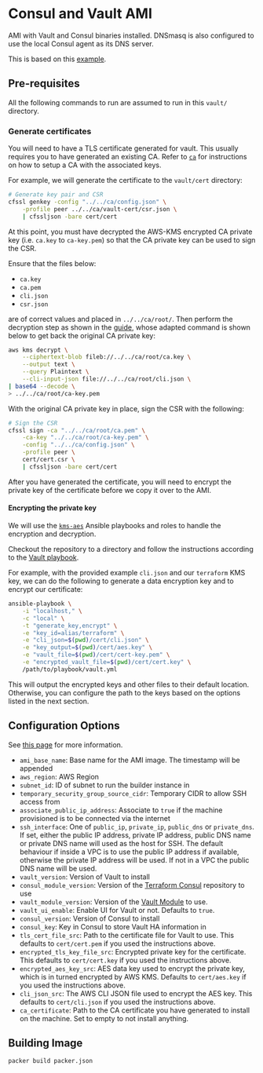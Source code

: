 # Consul and Vault AMI

AMI with Vault and Consul binaries installed. DNSmasq is also configured to use the local Consul
agent as its DNS server.

This is based on this
[example](https://github.com/hashicorp/terraform-aws-vault/tree/master/examples/vault-consul-ami).

## Pre-requisites

All the following commands to run are assumed to run in this `vault/` directory.

### Generate certificates

You will need to have a TLS certificate generated for vault. This usually requires you to have
generated an existing CA. Refer to
[`ca`](../../ca/README.md) for instructions on how to setup a CA with the associated keys.

For example, we will generate the certificate to the `vault/cert` directory:

```bash
# Generate key pair and CSR
cfssl genkey -config "../../ca/config.json" \
    -profile peer ../../ca/vault-cert/csr.json \
    | cfssljson -bare cert/cert
```

At this point, you must have decrypted the AWS-KMS encrypted CA private key (i.e. `ca.key` to
`ca-key.pem`) so that the CA private key can be used to sign the CSR.

Ensure that the files below:

- `ca.key`
- `ca.pem`
- `cli.json`
- `csr.json`

are of correct values and placed in `../../ca/root/`. Then perform the decryption step as shown in
the [guide](../../ca/README.md#Decrypt-the-private-key), whose adapted command is shown below to get
back the original CA private key:

```bash
aws kms decrypt \
    --ciphertext-blob fileb://../../ca/root/ca.key \
    --output text \
    --query Plaintext \
    --cli-input-json file://../../ca/root/cli.json \
| base64 --decode \
> ../../ca/root/ca-key.pem
```

With the original CA private key in place, sign the CSR with the following:

```bash
# Sign the CSR
cfssl sign -ca "../../ca/root/ca.pem" \
    -ca-key "../../ca/root/ca-key.pem" \
    -config "../../ca/config.json" \
    -profile peer \
    cert/cert.csr \
    | cfssljson -bare cert/cert
```

After you have generated the certificate, you will need to encrypt the private key of the
certificate before we copy it over to the AMI.

#### Encrypting the private key

We will use the [`kms-aes`](https://github.com/GovTechSG/kms-aes) Ansible playbooks and roles to
handle the encryption and decryption.

Checkout the repository to a directory and follow the instructions according to the
[Vault playbook](https://github.com/GovTechSG/kms-aes#vault-playbook).

For example, with the provided example `cli.json` and our `terraform` KMS key, we can do the
following to generate a data encryption key and to encrypt our certificate:

```bash
ansible-playbook \
    -i "localhost," \
    -c "local" \
    -t "generate_key,encrypt" \
    -e "key_id=alias/terraform" \
    -e "cli_json=$(pwd)/cert/cli.json" \
    -e "key_output=$(pwd)/cert/aes.key" \
    -e "vault_file=$(pwd)/cert/cert-key.pem" \
    -e "encrypted_vault_file=$(pwd)/cert/cert.key" \
    /path/to/playbook/vault.yml
```

This will output the encrypted keys and other files to their default location. Otherwise, you can
configure the path to the keys based on the options listed in the next section.

## Configuration Options

See [this page](https://www.packer.io/docs/templates/user-variables.html) for more information.

- `ami_base_name`: Base name for the AMI image. The timestamp will be appended
- `aws_region`: AWS Region
- `subnet_id`: ID of subnet to run the builder instance in
- `temporary_security_group_source_cidr`: Temporary CIDR to allow SSH access from
- `associate_public_ip_address`: Associate to `true` if the machine provisioned is to be connected
   via the internet
- `ssh_interface`: One of `public_ip`, `private_ip`, `public_dns` or `private_dns`. If set, either
   the public IP address, private IP address, public DNS name or private DNS name will used as the
   host for SSH. The default behaviour if inside a VPC is to use the public IP address if available,
   otherwise the private IP address will be used. If not in a VPC the public DNS name will be used.
- `vault_version`: Version of Vault to install
- `consul_module_version`: Version of the
  [Terraform Consul](https://github.com/hashicorp/terraform-aws-consul) repository to use
- `vault_module_version`: Version of the
  [Vault Module](https://github.com/hashicorp/terraform-aws-vault) to use.
- `vault_ui_enable`: Enable UI for Vault or not. Defaults to `true`.
- `consul_version`: Version of Consul to install
- `consul_key`: Key in Consul to store Vault HA information in
- `tls_cert_file_src`: Path to the certificate file for Vault to use. This defaults to
  `cert/cert.pem` if you used the instructions above.
- `encrypted_tls_key_file_src`: Encrypted private key for the certificate. This defaults to
  `cert/cert.key` if you used the instructions above.
- `encrypted_aes_key_src`: AES data key used to encrypt the private key, which is in turned
  encrypted by AWS KMS. Defaults to `cert/aes.key` if you used the instructions above.
- `cli_json_src`: The AWS CLI JSON file used to encrypt the AES key. This defaults to
  `cert/cli.json` if you used the instructions above.
- `ca_certificate`: Path to the CA certificate you have generated to install on the machine. Set to
  empty to not install anything.

## Building Image

```bash
packer build packer.json
```
